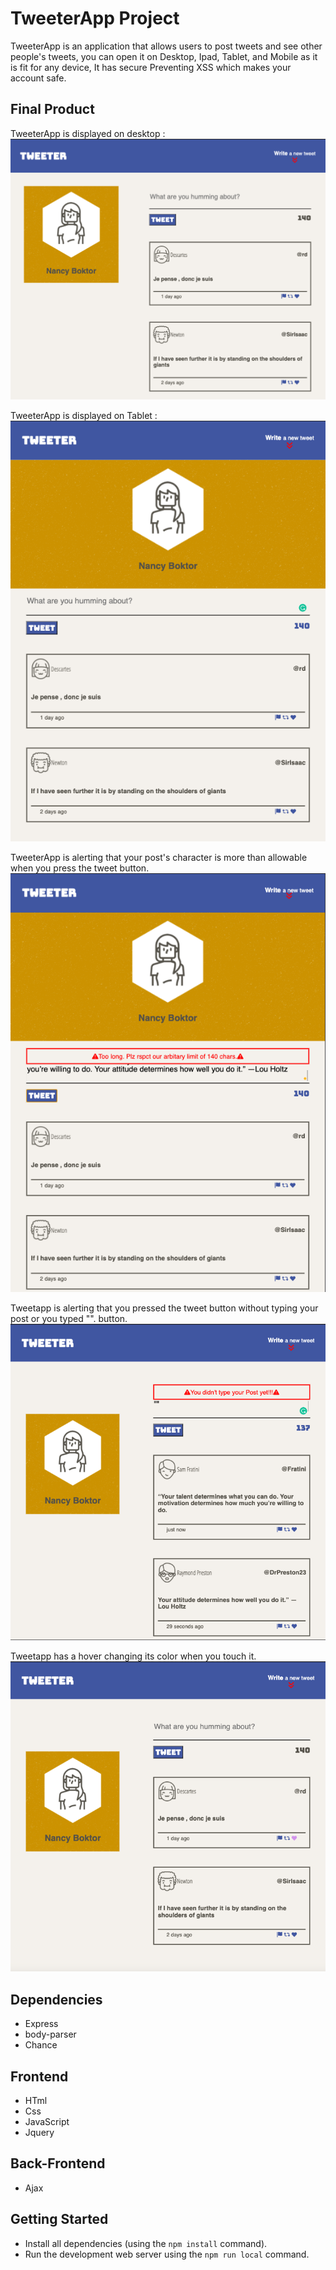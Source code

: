 # TweeterApp Project

TweeterApp is an application that allows users to post tweets and see other people's tweets,
you can open it on Desktop,  Ipad, Tablet, and Mobile as it is fit for any device, 
It has secure Preventing XSS  which makes your account safe.

## Final Product
TweeterApp is displayed on desktop :
!["Tweetapp_desktop"](https://github.com/NancyBoktor/tweeter/blob/master/docs/Tweetapp_desktop.png?raw=true)

TweeterApp is displayed on Tablet :
!["Tweetapp_tablet"](https://github.com/NancyBoktor/tweeter/blob/master/docs/Tweetapp_tablet.png?raw=true)

TweeterApp is alerting that your post's character is more than allowable when you press the tweet button.
!["Tweetapp_maxCharcterAlert"](https://github.com/NancyBoktor/tweeter/blob/master/docs/Tweetapp_maxCharcterAlert.png?raw=true)

Tweetapp is alerting that you pressed the tweet button without typing your post or you typed "". button.!["Tweetapp_emptyTextAlert"](https://github.com/NancyBoktor/tweeter/blob/master/docs/Tweetapp_emptyTextAlert.png?raw=true)

Tweetapp has a hover changing its color when you touch it.
!["Tweeapp_hover"](https://github.com/NancyBoktor/tweeter/blob/master/docs/Tweetapp_hover.png?raw=true)

## Dependencies

- Express
- body-parser
- Chance

## Frontend

- HTml
- Css
- JavaScript
- Jquery

## Back-Frontend
- Ajax


## Getting Started

- Install all dependencies (using the `npm install` command).
- Run the development web server using the `npm run local` command.
